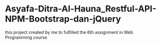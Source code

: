# Asyafa-Ditra-Al-Hauna_Restful-API-NPM-Bootstrap-dan-jQuery
this project created by me to fulfilled the 6th assignment in Web Programming course
